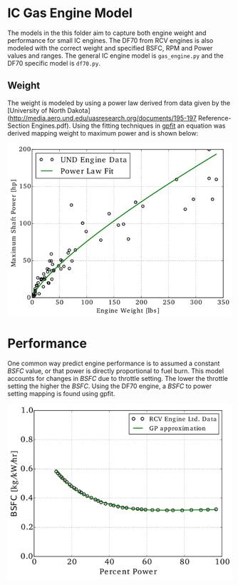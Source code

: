 # IC Gas Engine Model

The models in the this folder aim to capture both engine weight and performance for small IC engines.  The DF70 from RCV engines is also modeled with the correct weight and specified BSFC, RPM and Power values and ranges. The general IC engine model is `gas_engine.py` and the DF70 specific model is `df70.py`.

## Weight

The weight is modeled by using a power law derived from data given by the [University of North Dakota](http://media.aero.und.edu/uasresearch.org/documents/195-197 Reference-Section Engines.pdf).  Using the fitting techniques in [gpfit](https://github.com/hoburg/gpfit) an equation was derived mapping weight to maximum power and is shown below:

![Power to weight law for IC engines](powervsweightfit.png)

# Performance

One common way predict engine performance is to assumed a constant $BSFC$ value, or that power is directly proportional to fuel burn.  This model accounts for changes in $BSFC$ due to throttle setting.  The lower the throttle setting the higher the $BSFC$.  Using the DF70 engine, a $BSFC$ to power setting mapping is found using gpfit.

![Power to BSFC mapping](powertobsfcfit.png)
